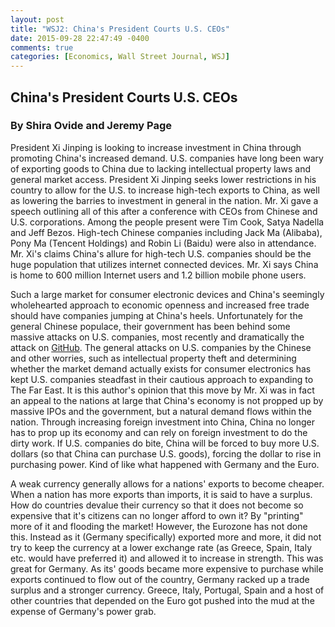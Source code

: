 ```yaml
---
layout: post
title: "WSJ2: China's President Courts U.S. CEOs"
date: 2015-09-28 22:47:49 -0400
comments: true
categories: [Economics, Wall Street Journal, WSJ]
---
```


## China's President Courts U.S. CEOs
### By Shira Ovide and Jeremy Page

President Xi Jinping is looking to increase investment in China through promoting China's increased demand.  U.S. companies have long been wary of exporting goods to China due to lacking intellectual property laws and general market access.
President Xi Jinping seeks lower restrictions in his country to allow for the U.S. to increase high-tech exports to China, as well as lowering the barries to investment in general in the nation.
Mr. Xi gave a speech outlining all of this after a conference with CEOs from Chinese and U.S. corporations.  Among the people present were Tim Cook, Satya Nadella and Jeff Bezos.  High-tech Chinese companies including Jack Ma (Alibaba), Pony Ma (Tencent Holdings) and Robin Li (Baidu) were also in attendance.  Mr. Xi's claims China's allure for high-tech U.S. companies should be the huge population that utilizes internet connected devices.  Mr. Xi says China is home to 600 million Internet users and 1.2 billion mobile phone users.

Such a large market for consumer electronic devices and China's seemingly wholehearted approach to economic openness and increased free trade should have companies jumping at China's heels.  Unfortunately for the general Chinese populace, their government has been behind some massive attacks on U.S. companies, most recently and dramatically the attack on [GitHub](http://blog.erratasec.com/2015/04/pin-pointing-chinas-attack-against.html).
The general attacks on U.S. companies by the Chinese and other worries, such as intellectual property theft and determining whether the market demand actually exists for consumer electronics has kept U.S. companies steadfast in their cautious approach to expanding to The Far East.  It is this author's opinion that this move by Mr. Xi was in fact an appeal to the nations at large that China's economy is not propped up by massive IPOs and the government, but a natural demand flows within the nation.  Through increasing foreign investment into China, China no longer has to prop up its economy and can rely on foreign investment to do the dirty work.  If U.S. companies do bite, China will be forced to buy more U.S. dollars (so that China can purchase U.S. goods), forcing the dollar to rise in purchasing power.  Kind of like what happened with Germany and the Euro.

A weak currency generally allows for a nations' exports to become cheaper.  When a nation has more exports than imports, it is said to have a surplus.  How do countries devalue their currency so that it does not become so expensive that it's citizens can no longer afford to own it? By "printing" more of it and flooding the market!  However, the Eurozone has not done this.  Instead as it (Germany specifically) exported more and more, it did not try to keep the currency at a lower exchange rate (as Greece, Spain, Italy etc. would have preferred it) and allowed it to increase in strength.  This was great for Germany.  As its' goods became more expensive to purchase while exports continued to flow out of the country, Germany racked up a trade surplus and a stronger currency. Greece, Italy, Portugal, Spain and a host of other countries that depended on the Euro got pushed into the mud at the expense of Germany's power grab. 
